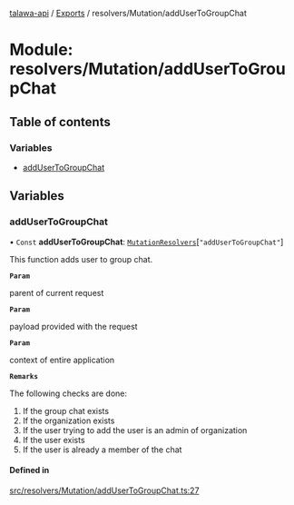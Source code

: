 [talawa-api](../README.md) / [Exports](../modules.md) / resolvers/Mutation/addUserToGroupChat

# Module: resolvers/Mutation/addUserToGroupChat

## Table of contents

### Variables

- [addUserToGroupChat](resolvers_Mutation_addUserToGroupChat.md#addusertogroupchat)

## Variables

### addUserToGroupChat

• `Const` **addUserToGroupChat**: [`MutationResolvers`](types_generatedGraphQLTypes.md#mutationresolvers)[``"addUserToGroupChat"``]

This function adds user to group chat.

**`Param`**

parent of current request

**`Param`**

payload provided with the request

**`Param`**

context of entire application

**`Remarks`**

The following checks are done:
1. If the group chat exists
2. If the organization exists
3. If the user trying to add the user is an admin of organization
4. If the user exists
5. If the user is already a member of the chat

#### Defined in

[src/resolvers/Mutation/addUserToGroupChat.ts:27](https://github.com/PalisadoesFoundation/talawa-api/blob/612a320/src/resolvers/Mutation/addUserToGroupChat.ts#L27)
